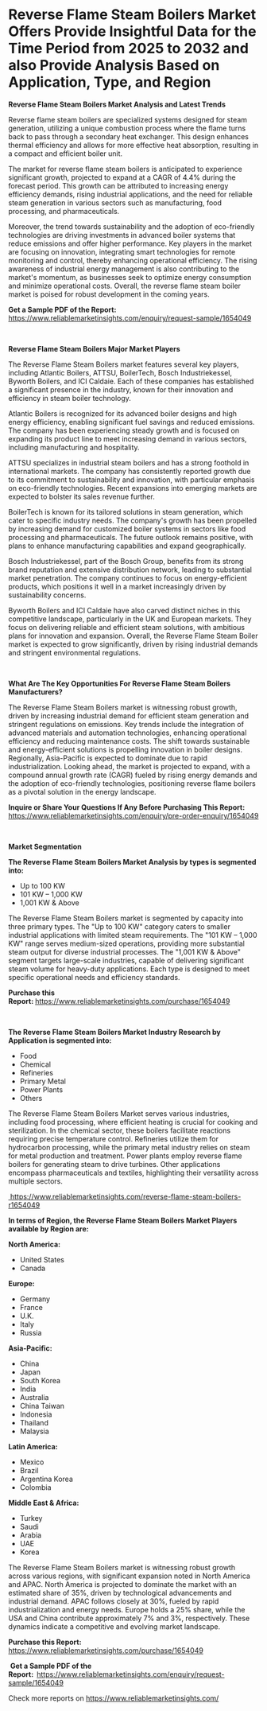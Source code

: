 <p><h1>Reverse Flame Steam Boilers Market Offers Provide Insightful Data for the Time Period from 2025 to 2032 and also Provide Analysis Based on Application, Type, and Region</h1></p><p><strong>Reverse Flame Steam Boilers Market Analysis and Latest Trends</strong></p>
<p><p>Reverse flame steam boilers are specialized systems designed for steam generation, utilizing a unique combustion process where the flame turns back to pass through a secondary heat exchanger. This design enhances thermal efficiency and allows for more effective heat absorption, resulting in a compact and efficient boiler unit.</p><p>The market for reverse flame steam boilers is anticipated to experience significant growth, projected to expand at a CAGR of 4.4% during the forecast period. This growth can be attributed to increasing energy efficiency demands, rising industrial applications, and the need for reliable steam generation in various sectors such as manufacturing, food processing, and pharmaceuticals. </p><p>Moreover, the trend towards sustainability and the adoption of eco-friendly technologies are driving investments in advanced boiler systems that reduce emissions and offer higher performance. Key players in the market are focusing on innovation, integrating smart technologies for remote monitoring and control, thereby enhancing operational efficiency. The rising awareness of industrial energy management is also contributing to the market's momentum, as businesses seek to optimize energy consumption and minimize operational costs. Overall, the reverse flame steam boiler market is poised for robust development in the coming years.</p></p>
<p><strong>Get a Sample PDF of the Report:&nbsp;</strong> <a href="https://www.reliablemarketinsights.com/enquiry/request-sample/1654049?utm_campaign=2209&utm_medium=2&utm_source=Github&utm_content=ia&utm_term=08032025&utm_id=reverse-flame-steam-boilers">https://www.reliablemarketinsights.com/enquiry/request-sample/1654049</a></p>
<p>&nbsp;</p>
<p><strong>Reverse Flame Steam Boilers Major Market Players</strong></p>
<p><p>The Reverse Flame Steam Boilers market features several key players, including Atlantic Boilers, ATTSU, BoilerTech, Bosch Industriekessel, Byworth Boilers, and ICI Caldaie. Each of these companies has established a significant presence in the industry, known for their innovation and efficiency in steam boiler technology.</p><p>Atlantic Boilers is recognized for its advanced boiler designs and high energy efficiency, enabling significant fuel savings and reduced emissions. The company has been experiencing steady growth and is focused on expanding its product line to meet increasing demand in various sectors, including manufacturing and hospitality.</p><p>ATTSU specializes in industrial steam boilers and has a strong foothold in international markets. The company has consistently reported growth due to its commitment to sustainability and innovation, with particular emphasis on eco-friendly technologies. Recent expansions into emerging markets are expected to bolster its sales revenue further.</p><p>BoilerTech is known for its tailored solutions in steam generation, which cater to specific industry needs. The company's growth has been propelled by increasing demand for customized boiler systems in sectors like food processing and pharmaceuticals. The future outlook remains positive, with plans to enhance manufacturing capabilities and expand geographically.</p><p>Bosch Industriekessel, part of the Bosch Group, benefits from its strong brand reputation and extensive distribution network, leading to substantial market penetration. The company continues to focus on energy-efficient products, which positions it well in a market increasingly driven by sustainability concerns.</p><p>Byworth Boilers and ICI Caldaie have also carved distinct niches in this competitive landscape, particularly in the UK and European markets. They focus on delivering reliable and efficient steam solutions, with ambitious plans for innovation and expansion. Overall, the Reverse Flame Steam Boiler market is expected to grow significantly, driven by rising industrial demands and stringent environmental regulations.</p></p>
<p>&nbsp;</p>
<p><strong>What Are The Key Opportunities For Reverse Flame Steam Boilers Manufacturers?</strong></p>
<p><p>The Reverse Flame Steam Boilers market is witnessing robust growth, driven by increasing industrial demand for efficient steam generation and stringent regulations on emissions. Key trends include the integration of advanced materials and automation technologies, enhancing operational efficiency and reducing maintenance costs. The shift towards sustainable and energy-efficient solutions is propelling innovation in boiler designs. Regionally, Asia-Pacific is expected to dominate due to rapid industrialization. Looking ahead, the market is projected to expand, with a compound annual growth rate (CAGR) fueled by rising energy demands and the adoption of eco-friendly technologies, positioning reverse flame boilers as a pivotal solution in the energy landscape.</p></p>
<p><strong>Inquire or Share Your Questions If Any Before Purchasing This Report:</strong> <a href="https://www.reliablemarketinsights.com/enquiry/pre-order-enquiry/1654049?utm_campaign=2209&utm_medium=2&utm_source=Github&utm_content=ia&utm_term=08032025&utm_id=reverse-flame-steam-boilers">https://www.reliablemarketinsights.com/enquiry/pre-order-enquiry/1654049</a></p>
<p>&nbsp;</p>
<p><strong>Market Segmentation</strong></p>
<p><strong>The Reverse Flame Steam Boilers Market Analysis by types is segmented into:</strong></p>
<p><ul><li>Up to 100 KW</li><li>101 KW – 1,000 KW</li><li>1,001 KW & Above</li></ul></p>
<p><p>The Reverse Flame Steam Boilers market is segmented by capacity into three primary types. The "Up to 100 KW" category caters to smaller industrial applications with limited steam requirements. The "101 KW – 1,000 KW" range serves medium-sized operations, providing more substantial steam output for diverse industrial processes. The "1,001 KW & Above" segment targets large-scale industries, capable of delivering significant steam volume for heavy-duty applications. Each type is designed to meet specific operational needs and efficiency standards.</p></p>
<p><strong>Purchase this Report:&nbsp;</strong><a href="https://www.reliablemarketinsights.com/purchase/1654049?utm_campaign=2209&utm_medium=2&utm_source=Github&utm_content=ia&utm_term=08032025&utm_id=reverse-flame-steam-boilers">https://www.reliablemarketinsights.com/purchase/1654049</a></p>
<p>&nbsp;</p>
<p><strong>The Reverse Flame Steam Boilers Market Industry Research by Application is segmented into:</strong></p>
<p><ul><li>Food</li><li>Chemical</li><li>Refineries</li><li>Primary Metal</li><li>Power Plants</li><li>Others</li></ul></p>
<p><p>The Reverse Flame Steam Boilers Market serves various industries, including food processing, where efficient heating is crucial for cooking and sterilization. In the chemical sector, these boilers facilitate reactions requiring precise temperature control. Refineries utilize them for hydrocarbon processing, while the primary metal industry relies on steam for metal production and treatment. Power plants employ reverse flame boilers for generating steam to drive turbines. Other applications encompass pharmaceuticals and textiles, highlighting their versatility across multiple sectors.</p></p>
<p><a href="https://www.reliablemarketinsights.com/reverse-flame-steam-boilers-r1654049?utm_campaign=2209&utm_medium=2&utm_source=Github&utm_content=ia&utm_term=08032025&utm_id=reverse-flame-steam-boilers">&nbsp;https://www.reliablemarketinsights.com/reverse-flame-steam-boilers-r1654049</a></p>
<p><strong>In terms of Region, the Reverse Flame Steam Boilers Market Players available by Region are:</strong></p>
<p>
    <p> <strong> North America: </strong>
        <ul>
            <li>United States</li>
            <li>Canada</li>
        </ul>
        </p> 
    <p> <strong> Europe: </strong>
        <ul>
            <li>Germany</li>
            <li>France</li>
            <li>U.K.</li>
            <li>Italy</li>
            <li>Russia</li>
        </ul>
        </p> 
    <p> <strong> Asia-Pacific: </strong>
        <ul>
            <li>China</li>
            <li>Japan</li>
            <li>South Korea</li>
            <li>India</li>
            <li>Australia</li>
            <li>China Taiwan</li>
            <li>Indonesia</li>
            <li>Thailand</li>
            <li>Malaysia</li>
        </ul>
        </p> 
    <p> <strong> Latin America: </strong>
        <ul>
            <li>Mexico</li>
            <li>Brazil</li>
            <li>Argentina Korea</li>
            <li>Colombia</li>
        </ul>
        </p> 
    <p> <strong> Middle East & Africa: </strong>
        <ul>
            <li>Turkey</li>
            <li>Saudi</li>
            <li>Arabia</li>
            <li>UAE</li>
            <li>Korea</li>
        </ul>
    </p>
    </p>
<p><p>The Reverse Flame Steam Boilers market is witnessing robust growth across various regions, with significant expansion noted in North America and APAC. North America is projected to dominate the market with an estimated share of 35%, driven by technological advancements and industrial demand. APAC follows closely at 30%, fueled by rapid industrialization and energy needs. Europe holds a 25% share, while the USA and China contribute approximately 7% and 3%, respectively. These dynamics indicate a competitive and evolving market landscape.</p></p>
<p><strong>Purchase this Report: </strong><a href="https://www.reliablemarketinsights.com/purchase/1654049?utm_campaign=2209&utm_medium=2&utm_source=Github&utm_content=ia&utm_term=08032025&utm_id=reverse-flame-steam-boilers">https://www.reliablemarketinsights.com/purchase/1654049</a></p>
<p>&nbsp;<strong>Get a Sample PDF of the Report:&nbsp;&nbsp;</strong><a href="https://www.reliablemarketinsights.com/enquiry/request-sample/1654049?utm_campaign=2209&utm_medium=2&utm_source=Github&utm_content=ia&utm_term=08032025&utm_id=reverse-flame-steam-boilers">https://www.reliablemarketinsights.com/enquiry/request-sample/1654049</a></p>
<p><strong></strong></p>
<p>Check more reports on <a href="https://www.reliablemarketinsights.com/?utm_campaign=2209&utm_medium=2&utm_source=Github&utm_content=ia&utm_term=08032025&utm_id=reverse-flame-steam-boilers">https://www.reliablemarketinsights.com/</a></p>